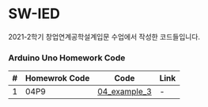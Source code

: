 # SW-IED
2021-2학기 창업연계공학설계입문 수업에서 작성한 코드들입니다.

### Arduino Uno Homework Code

| # | Homewrok Code | Code | Link |
| - | ------------- | ---- | ---- |
|1|04P9|[04_example_3](./code/04_example.3.ino)|-|
